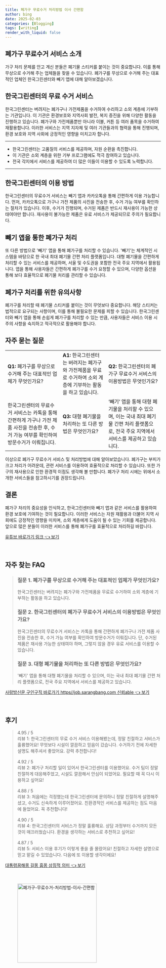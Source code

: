 ```yaml
---
title: 폐가구 무료수거 처리방법 이사 간편함
author: bing
date: 2025-02-03
categories: [Blogging]
tags: [writing]
render_with_liquid: false
---
```



<h2 id='폐가구 무료수거 서비스 소개'>폐가구 무료수거 서비스 소개</h2>

<p>가구 처리 문제를 안고 계신 분들은 폐기물 스티커를 붙이는 것이 중요합니다. 이를 통해 무상으로 수거해 주는 업체들을 찾을 수 있습니다. 폐가구를 무상으로 수거해 주는 대표적인 업체인 한국그린센터와 빼기 앱에 대해 알아보겠습니다.</p>

<h2 id='한국그린센터의 무료 수거 서비스'>한국그린센터의 무료 수거 서비스</h2>

<p>한국그린센터는 버려지는 폐가구나 가전제품을 수거하여 수리하고 소외 계층에 기부하는 기관입니다. 이 기관은 환경보호와 지역사회 발전, 복지 증진을 위해 다양한 활동을 진행하고 있습니다. 폐가구와 가전제품뿐만 아니라 이불, 커튼 등 여러 품목을 수거하여 재활용합니다. 이러한 서비스는 지역 지자체 및 여러 기관들과의 협력을 통해 진행되며, 환경 보호와 지역 사회에 긍정적인 영향을 미치고자 합니다.</p>

<hr />

<ul>
    <li>한국그린센터는 고품질의 서비스를 제공하며, 자원 순환을 촉진합니다.</li>
    <li>이 기관은 소외 계층을 위한 기부 프로그램에도 적극 참여하고 있습니다.</li>
    <li>전국 각지에서 서비스를 제공하여 더 많은 이들이 이용할 수 있도록 노력합니다.</li>
</ul>

<hr />

<h2 id='한국그린센터의 이용 방법'>한국그린센터의 이용 방법</h2>

<p>한국그린센터의 무료수거 서비스는 빼기 앱과 카카오톡을 통해 간편하게 이용 가능합니다. 먼저, 카카오톡으로 가구나 가전 제품의 사진을 전송한 후, 수거 가능 여부를 확인하는 절차가 있습니다. 이후, 수거가 진행되며, 수거된 제품은 반드시 재사용이 가능한 상태여야만 합니다. 재사용이 불가능한 제품은 유료 서비스가 제공되므로 주의가 필요합니다.</p>

<h2 id='빼기 앱을 통한 폐가구 처리'>빼기 앱을 통한 폐가구 처리</h2>

<p>또 다른 방법으로 '빼기' 앱을 통해 폐가구를 처리할 수 있습니다. '빼기'는 체계적인 시스템을 바탕으로 한 국내 최대 폐기물 간편 처리 플랫폼입니다. 대형 폐기물을 간편하게 처리할 수 있는 서비스를 제공하며, 서울 및 수도권을 포함한 전국 주요 지역에서 활용됩니다. 앱을 통해 사용자들은 간편하게 폐가구를 수거 요청할 수 있으며, 다양한 옵션을 통해 보다 효율적으로 폐기물 처리를 관리할 수 있습니다.</p>

<h2 id='폐가구 처리를 위한 유의사항'>폐가구 처리를 위한 유의사항</h2>

<p>폐가구를 처리할 때 폐기물 스티커를 붙이는 것이 무엇보다 중요합니다. 해당 스티커는 법적으로 요구되는 사항이며, 이를 통해 불필요한 문제를 피할 수 있습니다. 한국그린센터와 빼기 앱을 통해 손쉽게 폐가구를 처리할 수 있는 만큼, 사용자들은 서비스 이용 시 주의 사항을 숙지하고 적극적으로 활용해야 합니다.</p>

<h2 id='자주 묻는 질문'>자주 묻는 질문</h2>

<table>
    <tr>
        <td><b>Q1:</b> 폐가구를 무상으로 수거해 주는 대표적인 업체가 무엇인가요?</td>
        <td><b>A1:</b> 한국그린센터는 버려지는 폐가구와 가전제품을 무료로 수거하여 소외 계층에 기부하는 활동을 하고 있습니다.</td>
        <td><b>Q2:</b> 한국그린센터의 폐가구 무료수거 서비스의 이용방법은 무엇인가요?</td>
    </tr>
    <tr>
        <td>한국그린센터의 무료수거 서비스는 카톡을 통해 간편하게 가구나 가전 제품 사진을 전송한 후, 수거 가능 여부를 확인하여 방문수거가 이뤄집니다.</td>
        <td><b>Q3:</b> 대형 폐기물을 처리하는 또 다른 방법은 무엇인가요?</td>
        <td>‘빼기’ 앱을 통해 대형 폐기물을 처리할 수 있으며, 이는 국내 최대 폐기물 간편 처리 플랫폼으로, 전국 주요 지역에서 서비스를 제공하고 있습니다.</td>
    </tr>
</table>

<p>이상으로 폐가구 무료수거 서비스 및 처리방법에 대해 알아보았습니다. 폐가구는 부피가 크고 처리가 어려운데, 관련 서비스를 이용하여 효율적으로 처리할 수 있습니다. 또한 가구의 재사용으로 인한 환경적 이점도 생각해 볼 만합니다. 폐가구 처리 시에는 위에서 소개한 서비스들을 참고하시기를 권장드립니다.</p>

<h2 id='결론'>결론</h2>

<p>폐가구 처리의 중요성을 인식하고, 한국그린센터와 빼기 앱과 같은 서비스를 활용하여 환경 보호에 기여하는 것이 필요합니다. 이러한 서비스는 자원 재활용과 더불어 지역 사회에도 긍정적인 영향을 미치며, 소외 계층에게 도움이 될 수 있는 기회를 제공합니다. 앞으로 많은 분들이 이러한 서비스를 통해 폐가구를 효율적으로 처리하길 바랍니다.</p>


<p><a class="click-button" title="유튜브 바로가기 링크" href="https://blackassets.github.io/posts/%EC%9C%A0%ED%8A%9C%EB%B8%8C-%EB%B0%94%EB%A1%9C%EA%B0%80%EA%B8%B0-%EB%A7%81%ED%81%AC/" rel="dofollow">유튜브 바로가기 링크 👈 보기</a></p><br>
<h2 id='자주_찾는_FAQ'>자주 찾는 FAQ</h2>
<div itemscope="" itemtype="https://schema.org/FAQPage"> 
<blockquote> 
<div itemscope="" itemprop="mainEntity" itemtype="https://schema.org/Question"> 
<h3 itemprop="name">질문 1. 폐가구를 무상으로 수거해 주는 대표적인 업체가 무엇인가요?</h3> 
<div itemscope="" itemprop="acceptedAnswer" itemtype="https://schema.org/Answer"> 
<span itemprop="text"> <p>한국그린센터는 버려지는 폐가구와 가전제품을 무료로 수거하여 소외 계층에 기부하는 활동을 하고 있습니다.</p> </span> 
</div> 
</div> 
<div itemscope="" itemprop="mainEntity" itemtype="https://schema.org/Question"> 
<h3 itemprop="name">질문 2. 한국그린센터의 폐가구 무료수거 서비스의 이용방법은 무엇인가요?</h3> 
<div itemscope="" itemprop="acceptedAnswer" itemtype="https://schema.org/Answer"> 
<span itemprop="text"> <p>한국그린센터의 무료수거 서비스는 카톡을 통해 간편하게 폐가구나 가전 제품 사진을 전송한 후, 수거 가능 여부를 확인하여 방문수거가 이뤄집니다. 단, 수거된 제품은 재사용 가능한 상태여야 하며, 그렇지 않을 경우 유료 서비스를 이용할 수 있습니다.</p> </span> 
</div> 
</div> 
<div itemscope="" itemprop="mainEntity" itemtype="https://schema.org/Question"> 
<h3 itemprop="name">질문 3. 대형 폐기물을 처리하는 또 다른 방법은 무엇인가요?</h3> 
<div itemscope="" itemprop="acceptedAnswer" itemtype="https://schema.org/Answer"> 
<span itemprop="text"> <p>'빼기' 앱을 통해 대형 폐기물을 처리할 수 있으며, 이는 국내 최대 폐기물 간편 처리 플랫폼으로, 전국 주요 지역에서 서비스를 제공하고 있습니다.</p> </span> 
</div> 
</div> 
</blockquote> 
</div>
<p><a class="click-button" title="사랑방신문 구인구직 바로가기 https//job.sarangbang.com 신뢰able" href="https://blackassets.github.io/posts/%EC%82%AC%EB%9E%91%EB%B0%A9%EC%8B%A0%EB%AC%B8-%EA%B5%AC%EC%9D%B8%EA%B5%AC%EC%A7%81-%EB%B0%94%EB%A1%9C%EA%B0%80%EA%B8%B0-httpsjob.sarangbang.com-%EC%8B%A0%EB%A2%B0able/" rel="dofollow">사랑방신문 구인구직 바로가기 https//job.sarangbang.com 신뢰able 👈 보기</a></p><br>
<h2 id='후기'>후기</h2>
<div itemscope itemtype="https://schema.org/Product">
  <blockquote>
  <div itemprop="review" itemscope itemtype="https://schema.org/Review">
      <div itemprop="reviewRating" itemscope itemtype="https://schema.org/Rating"> <span itemprop="ratingValue">4.95</span> / <span itemprop="bestRating">5</span> </div>
      <span itemprop="reviewBody">리뷰 1: 한국그린센터의 무료 수거 서비스 이용해봤는데, 정말 친절하고 서비스가 훌륭했어요! 무엇보다 시설이 깔끔하고 믿음이 갔습니다. 수거하기 전에 자세한 설명도 해주셔서 좋았어요. 강력 추천합니다!</span>
  </div>
  <br>
  <div itemprop="review" itemscope itemtype="https://schema.org/Review">
      <div itemprop="reviewRating" itemscope itemtype="https://schema.org/Rating"> <span itemprop="ratingValue">4.92</span> / <span itemprop="bestRating">5</span> </div>
      <span itemprop="reviewBody">리뷰 2: 폐가구 처리할 일이 있어서 한국그린센터를 이용했어요. 수거 팀이 정말 친절하게 대응해주었고, 시설도 깔끔해서 안심이 되었어요. 필요할 때 꼭 다시 이용하고 싶어요!</span>
  </div>
  <br>
  <div itemprop="review" itemscope itemtype="https://schema.org/Review">
      <div itemprop="reviewRating" itemscope itemtype="https://schema.org/Rating"> <span itemprop="ratingValue">4.88</span> / <span itemprop="bestRating">5</span> </div>
      <span itemprop="reviewBody">리뷰 3: 처음에는 걱정했는데 한국그린센터에 문의하니 정말 친절하게 설명해주셨고, 수거도 신속하게 이루어졌어요. 친환경적인 서비스를 제공하는 점도 마음에 들었어요. 꼭 추천합니다!</span>
  </div>
  <br>
  <div itemprop="review" itemscope itemtype="https://schema.org/Review">
      <div itemprop="reviewRating" itemscope itemtype="https://schema.org/Rating"> <span itemprop="ratingValue">4.90</span> / <span itemprop="bestRating">5</span> </div>
      <span itemprop="reviewBody">리뷰 4: 한국그린센터의 서비스가 정말 훌륭해요. 상담 과정부터 수거까지 모든 것이 매끄러웠습니다. 환경을 생각하는 서비스로 추천하고 싶어요!</span>
  </div>
  <br>
  <div itemprop="review" itemscope itemtype="https://schema.org/Review">
      <div itemprop="reviewRating" itemscope itemtype="https://schema.org/Rating"> <span itemprop="ratingValue">4.87</span> / <span itemprop="bestRating">5</span> </div>
      <span itemprop="reviewBody">리뷰 5: 서비스 이용 후기가 이렇게 좋을 줄 몰랐어요! 친절하고 자세한 설명으로 믿고 맡길 수 있었습니다. 다음에 또 이용할 생각이에요!</span>
  </div>
  </blockquote>
</div>
<p><a class="click-button" title="대통령꿈해몽 길몽 흉몽 상징적 의미" href="https://blackassets.github.io/posts/%EB%8C%80%ED%86%B5%EB%A0%B9%EA%BF%88%ED%95%B4%EB%AA%BD-%EA%B8%B8%EB%AA%BD-%ED%9D%89%EB%AA%BD-%EC%83%81%EC%A7%95%EC%A0%81-%EC%9D%98%EB%AF%B8/" rel="dofollow">대통령꿈해몽 길몽 흉몽 상징적 의미 👈 보기</a></p><br>
<figure class="image"><img src="https://blackassets.github.io/assets/img/thumbnail/폐가구-무료수거-처리방법-이사-간편함.webp" alt="폐가구-무료수거-처리방법-이사-간편함" width="256" height="256"></figure>
